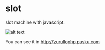  slot
====

slot machine with javascript.

![alt text](http://juanber84.pusku.com/recursos/slot.png "slot")

You can see it in http://zurullophp.pusku.com